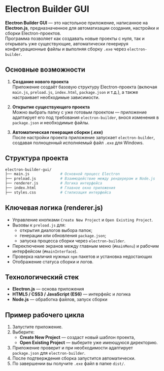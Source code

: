 # Electron Builder GUI
**Electron Builder GUI** — это настольное приложение, написанное на **Electron.js**, предназначенное для автоматизации создания, настройки и сборки Electron-проектов.  
Программа позволяет как создавать новые проекты с нуля, так и открывать уже существующие, автоматически генерируя конфигурационные файлы и выполняя сборку `.exe` через `electron-builder`.

## Основные возможности

1) **Создание нового проекта**  
  Приложение создаёт базовую структуру Electron-проекта (включая `main.js`, `preload.js`, `index.html`, `package.json` и т.д.), а также настраивает необходимые зависимости.

2) **Открытие существующего проекта**  
  Можно выбрать папку с уже готовым проектом — приложение адаптирует его под требования `electron-builder`, внося изменения в `package.json` и необходимые файлы.

3) **Автоматическая генерация сборки (.exe)**  
  После настройки проекта приложение запускает `electron-builder`, создавая полноценный исполняемый файл `.exe` для Windows.

## Структура проекта

```bash
electron-builder-gui/
├── main.js              # Основной процесс Electron
├── preload.js           # Взаимодействие между рендерером и Node.js
├── renderer.js          # Логика интерфейса
├── index.html           # Главное окно приложения
├── styles.css           # Стилизация интерфейса
````

## Ключевая логика (renderer.js)
- Управление кнопками `Create New Project` и `Open Existing Project`.
- Вызовы к `preload.js` для:
    - открытия диалогов выбора папок;
    - генерации или обновления `package.json`;
    - запуска процесса сборки через `electron-builder`.
- Переключение экранов между главным меню (`#mainMenu`) и рабочим интерфейсом (`#mainInterface`).
- Проверка наличия нужных `npm` пакетов и установка недостающих
- Отображение статуса сборки и логов.

## Технологический стек
- **Electron.js** — основа приложения
- **HTML5 / CSS3 / JavaScript (ES6)** — интерфейс и логика
- **Node.js** — обработка файлов, запуск сборки

## Пример рабочего цикла
1. Запустите приложение.
2. Выберите:
    - **Create New Project** — создаст новый шаблон проекта,
    - **Open Existing Project** — выберите уже имеющуюся директорию.
3. Приложение проверит и при необходимости адаптирует `package.json` для `electron-builder`.
4. После подтверждения сборка запустится автоматически.
5. По завершении вы получите `.exe` файл в папке `dist/`.

